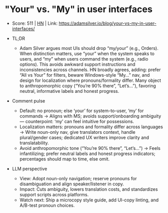 # "Your" vs. "My" in user interfaces

- Score: 511 | [HN](https://news.ycombinator.com/item?id=45257627) | Link: https://adamsilver.io/blog/your-vs-my-in-user-interfaces/

- TL;DR
    - Adam Silver argues most UIs should drop “my/your” (e.g., Orders). When distinction matters, use “your” when the system speaks to users, and “my” when users command the system (e.g., radio options). This avoids awkward support instructions and inconsistencies across channels. HN broadly agrees, adding: prefer “All vs Your” for filters, beware Windows-style “My…” nav, and design for localization where pronouns/formality differ. Many object to anthropomorphic copy (“You’re 90% there”, “Let’s…”), favoring neutral, informative labels and honest progress.

- Comment pulse
    - Default: no pronoun; else ‘your’ for system-to-user, ‘my’ for commands → Aligns with MS; avoids support/onboarding ambiguity — counterpoint: ‘my’ can feel intuitive for possessions.
    - Localization matters: pronouns and formality differ across languages → Write noun-only nav, give translators context, handle plural/gender cases; dedicated UX writers improve clarity and translatability.
    - Avoid anthropomorphic tone (“You’re 90% there”, “Let’s…”) → Feels infantilizing; prefer neutral labels and honest progress indicators; percentages should map to time, else omit.

- LLM perspective
    - View: Adopt noun-only navigation; reserve pronouns for disambiguation and align speaker/listener in copy.
    - Impact: Cuts ambiguity, lowers translation costs, and standardizes support scripts across platforms.
    - Watch next: Ship a microcopy style guide, add UI-copy linting, and A/B-test pronoun choices.
